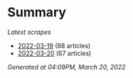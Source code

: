 # Summary
*Latest scrapes*
* [2022-03-19](https://github.com/nuuuwan/news_lk/blob/data/news_lk.2022-03-19.json) (88 articles)
* [2022-03-20](https://github.com/nuuuwan/news_lk/blob/data/news_lk.2022-03-20.json) (67 articles)

*Generated at 04:09PM, March 20, 2022*